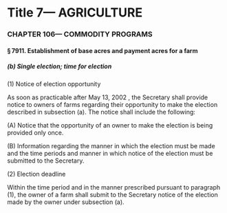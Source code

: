 
# Title 7— AGRICULTURE
### CHAPTER 106— COMMODITY PROGRAMS
#### § 7911. Establishment of base acres and payment acres for a farm
##### (b) Single election; time for election

(1) Notice of election opportunity

As soon as practicable after May 13, 2002 , the Secretary shall provide notice to owners of farms regarding their opportunity to make the election described in subsection (a). The notice shall include the following:

(A) Notice that the opportunity of an owner to make the election is being provided only once.

(B) Information regarding the manner in which the election must be made and the time periods and manner in which notice of the election must be submitted to the Secretary.

(2) Election deadline

Within the time period and in the manner prescribed pursuant to paragraph (1), the owner of a farm shall submit to the Secretary notice of the election made by the owner under subsection (a).
